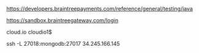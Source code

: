 https://developers.braintreepayments.com/reference/general/testing/java

https://sandbox.braintreegateway.com/login

cloud.io
cloudio1$

ssh -L 27018:mongodb:27017 34.245.166.145